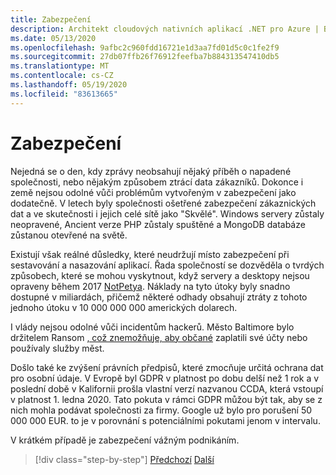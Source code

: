```yaml
---
title: Zabezpečení
description: Architekt cloudových nativních aplikací .NET pro Azure | Bezpečnost
ms.date: 05/13/2020
ms.openlocfilehash: 9afbc2c960fdd16721e1d3aa7fd01d5c0c1fe2f9
ms.sourcegitcommit: 27db07ffb26f76912feefba7b884313547410db5
ms.translationtype: MT
ms.contentlocale: cs-CZ
ms.lasthandoff: 05/19/2020
ms.locfileid: "83613665"
---
```

# <a name="security"></a>Zabezpečení

Nejedná se o den, kdy zprávy neobsahují nějaký příběh o napadené společnosti, nebo nějakým způsobem ztrácí data zákazníků. Dokonce i země nejsou odolné vůči problémům vytvořeným v zabezpečení jako dodatečně. V letech byly společnosti ošetřené zabezpečení zákaznických dat a ve skutečnosti i jejich celé sítě jako "Skvělé". Windows servery zůstaly neopravené, Ancient verze PHP zůstaly spuštěné a MongoDB databáze zůstanou otevřené na světě.

Existují však reálné důsledky, které neudržují místo zabezpečení při sestavování a nasazování aplikací. Řada společností se dozvěděla o tvrdých způsobech, které se mohou vyskytnout, když servery a desktopy nejsou opraveny během 2017 [NotPetya](https://www.wired.com/story/notpetya-cyberattack-ukraine-russia-code-crashed-the-world/). Náklady na tyto útoky byly snadno dostupné v miliardách, přičemž některé odhady obsahují ztráty z tohoto jednoho útoku v 10 000 000 000 amerických dolarech.

I vlády nejsou odolné vůči incidentům hackerů. Město Baltimore bylo držitelem Ransom [, což znemožňuje, aby občané](https://www.vox.com/recode/2019/5/21/18634505/baltimore-ransom-robbinhood-mayor-jack-young-hackers) zaplatili své účty nebo používaly služby měst.

Došlo také ke zvýšení právních předpisů, které zmocňuje určitá ochrana dat pro osobní údaje. V Evropě byl GDPR v platnost po dobu delší než 1 rok a v poslední době v Kalifornii prošla vlastní verzí nazvanou CCDA, která vstoupí v platnost 1. ledna 2020. Tato pokuta v rámci GDPR můžou být tak, aby se z nich mohla podávat společnosti za firmy. Google už bylo pro porušení 50 000 000 EUR. to je v porovnání s potenciálními pokutami jenom v intervalu.

V krátkém případě je zabezpečení vážným podnikáním.

>[!div class="step-by-step"]
>[Předchozí](identity-server.md) 
> [Další](azure-security.md)
